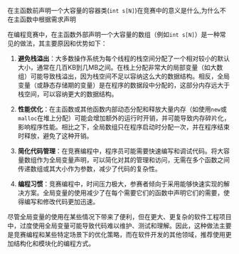 在主函数前声明一个大容量的容器类(`int s[N]`)在竞赛中的意义是什么,为什么不在主函数中根据需求声明

在编程竞赛中，在主函数外部声明一个大容量的数组（例如`int s[N]`）是一种常见的做法，其主要原因和优势如下：

1. **避免栈溢出**：大多数操作系统为每个线程的栈空间分配了一个相对较小的默认大小，通常在几百KB到几MB之间。在栈上分配非常大的局部变量（如大数组）可能导致栈溢出，因为栈空间不足以容纳这么大的数据结构。相反，全局变量（或静态存储期的变量）是在程序的数据段中分配的，这部分内存远大于栈空间，可以容纳更大的数据结构。
    
2. **性能优化**：在主函数或其他函数内部动态分配和释放大量内存（如使用`new`或`malloc`在堆上分配）可能会增加额外的运行时开销，并可能导致内存碎片化，影响程序性能。相比之下，全局数组只在程序启动时分配一次，并在程序结束时释放，避免了这种开销。
    
3. **简化代码管理**：在竞赛编程中，程序员可能需要快速编写和调试代码。将大容量数组作为全局变量声明，可以简化对其的管理和访问，无需在多个函数之间传递数组或其大小作为参数，减少了代码的复杂性。
    
4. **编程习惯**：竞赛编程中，时间压力极大，参赛者倾向于采用能够快速实现的解决方案。全局变量的使用减少了在每个需要它们的函数中声明它们的需要，使得编写和修改代码更加迅速。
    

尽管全局变量的使用在某些情况下带来了便利，但在更大、更复杂的软件工程项目中，过度使用全局变量可能导致代码难以维护、测试和理解。因此，这种做法主要是竞赛编程和某些特定场景下的优化策略，而在软件开发的其他领域，推荐使用更加结构化和模块化的编程方式。